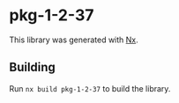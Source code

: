 # pkg-1-2-37

This library was generated with [Nx](https://nx.dev).

## Building

Run `nx build pkg-1-2-37` to build the library.
